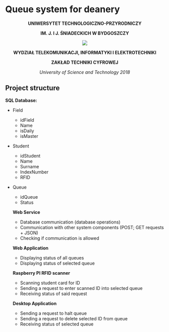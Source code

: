 # Queue system for deanery


**<p align="center">UNIWERSYTET TECHNOLOGICZNO-PRZYRODNICZY</p>**
**<p align="center">IM. J. I J. ŚNIADECKICH W BYDGOSZCZY</p>**

<p align="center">
  <img src="https://i.imgur.com/5GFMLS5.png"/>
</p>

**<p align="center">WYDZIAŁ TELEKOMUNIKACJI, INFORMATYKI I ELEKTROTECHNIKI</p>**
**<p align="center">ZAKŁAD TECHNIKI CYFROWEJ</p>**

*<p align="center">University of Science and Technology 2018</p>*
 
## Project structure
**SQL Database:**
* Field
  * idField
  * Name
  * isDaily
  * isMaster
* Student
  * idStudent
  * Name
  * Surname
  * IndexNumber
  * RFID
* Queue
  * idQueue
  * Status
  
  **Web Service**
  * Database communication (database operations)
  * Communication with other system components (POST; GET requests + JSON)
  * Checking if communication is allowed
  
  **Web Application**
  * Displaying status of all queues
  * Displaying status of selected queue
  
  **Raspberry PI RFID scanner**
  * Scanning student card for ID
  * Sending a request to enter scanned ID into selected queue
  * Receiving status of said request
  
  **Desktop Application**
  * Sending a request to halt queue
  * Sending a request to delete selected ID from queue
  * Receiving status of selected queue
  
  
  
